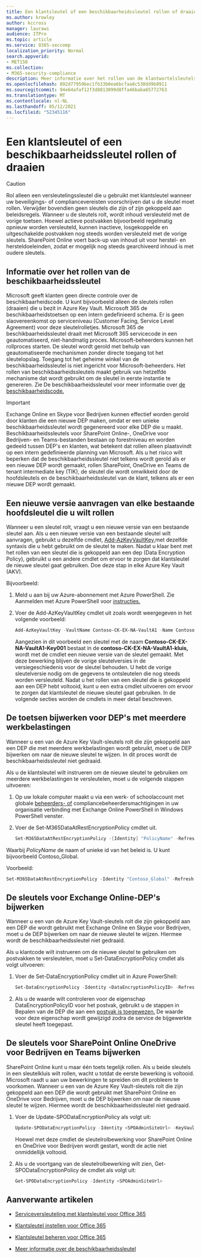 ```yaml
---
title: Een klantsleutel of een beschikbaarheidssleutel rollen of draaien
ms.author: krowley
author: kccross
manager: laurawi
audience: ITPro
ms.topic: article
ms.service: O365-seccomp
localization_priority: Normal
search.appverid:
- MET150
ms.collection:
- M365-security-compliance
description: Meer informatie over het rollen van de klantwortelsleutels die zijn opgeslagen in Azure Key Vault die worden gebruikt met de klantsleutel. Services zijn Exchange Online, Skype voor Bedrijven, SharePoint Online, OneDrive voor Bedrijven en Teams bestanden.
ms.openlocfilehash: 892d77959bec1fb33b0ea6bcfaa8c530dd9b8911
ms.sourcegitcommit: 94e64afaf12f3d8813099d8ffa46baba65772763
ms.translationtype: MT
ms.contentlocale: nl-NL
ms.lasthandoff: 05/12/2021
ms.locfileid: "52345116"
---
```

# <a name="roll-or-rotate-a-customer-key-or-an-availability-key"></a>Een klantsleutel of een beschikbaarheidssleutel rollen of draaien

> [!CAUTION]
> Rol alleen een versleutelingssleutel die u gebruikt met klantsleutel wanneer uw beveiligings- of compliancevereisten voorschrijven dat u de sleutel moet rollen. Verwijder bovendien geen sleutels die zijn of zijn gekoppeld aan beleidsregels. Wanneer u de sleutels rolt, wordt inhoud versleuteld met de vorige toetsen. Hoewel actieve postvakken bijvoorbeeld regelmatig opnieuw worden versleuteld, kunnen inactieve, losgekoppelde en uitgeschakelde postvakken nog steeds worden versleuteld met de vorige sleutels. SharePoint Online voert back-up van inhoud uit voor herstel- en hersteldoeleinden, zodat er mogelijk nog steeds gearchiveerd inhoud is met oudere sleutels.

## <a name="about-rolling-the-availability-key"></a>Informatie over het rollen van de beschikbaarheidssleutel

Microsoft geeft klanten geen directe controle over de beschikbaarheidscode. U kunt bijvoorbeeld alleen de sleutels rollen (draaien) die u bezit in Azure Key Vault. Microsoft 365 de beschikbaarheidstoetsen op een intern gedefinieerd schema. Er is geen slaovereenkomst op serviceniveau (Customer Facing, Service Level Agreement) voor deze sleutelrolletjes. Microsoft 365 de beschikbaarheidssleutel draait met Microsoft 365 servicecode in een geautomatiseerd, niet-handmatig proces. Microsoft-beheerders kunnen het rollproces starten. De sleutel wordt gerold met behulp van geautomatiseerde mechanismen zonder directe toegang tot het sleutelopslag. Toegang tot het geheime winkel van de beschikbaarheidssleutel is niet ingericht voor Microsoft-beheerders. Het rollen van beschikbaarheidssleutels maakt gebruik van hetzelfde mechanisme dat wordt gebruikt om de sleutel in eerste instantie te genereren. Zie De beschikbaarheidssleutel voor meer informatie over [de beschikbaarheidscode.](customer-key-availability-key-understand.md)

> [!IMPORTANT]
> Exchange Online en Skype voor Bedrijven kunnen effectief worden gerold door klanten die een nieuwe DEP maken, omdat er een unieke beschikbaarheidssleutel wordt gegenereerd voor elke DEP die u maakt. Beschikbaarheidssleutels voor SharePoint Online-, OneDrive voor Bedrijven- en Teams-bestanden bestaan op forestniveau en worden gedeeld tussen DEP's en klanten, wat betekent dat rollen alleen plaatsvindt op een intern gedefinieerde planning van Microsoft. Als u het risico wilt beperken dat de beschikbaarheidssleutel niet telkens wordt gerold als er een nieuwe DEP wordt gemaakt, rollen SharePoint, OneDrive en Teams de tenant intermediate key (TIK), de sleutel die wordt omwikkeld door de hoofdsleutels en de beschikbaarheidssleutel van de klant, telkens als er een nieuwe DEP wordt gemaakt.

## <a name="request-a-new-version-of-each-existing-root-key-you-want-to-roll"></a>Een nieuwe versie aanvragen van elke bestaande hoofdsleutel die u wilt rollen

Wanneer u een sleutel rolt, vraagt u een nieuwe versie van een bestaande sleutel aan. Als u een nieuwe versie van een bestaande sleutel wilt aanvragen, gebruikt u dezelfde cmdlet, [Add-AzKeyVaultKey,](/powershell/module/az.keyvault/add-azkeyvaultkey)met dezelfde syntaxis die u hebt gebruikt om de sleutel te maken. Nadat u klaar bent met het rollen van een sleutel die is gekoppeld aan een dep (Data Encryption Policy), gebruikt u een andere cmdlet om ervoor te zorgen dat klantsleutel de nieuwe sleutel gaat gebruiken. Doe deze stap in elke Azure Key Vault (AKV).

Bijvoorbeeld:

1. Meld u aan bij uw Azure-abonnement met Azure PowerShell. Zie Aanmelden met Azure PowerShell voor [instructies.](/powershell/azure/authenticate-azureps)

2. Voer de Add-AzKeyVaultKey cmdlet uit zoals wordt weergegeven in het volgende voorbeeld:

   ```powershell
   Add-AzKeyVaultKey -VaultName Contoso-CK-EX-NA-VaultA1 -Name Contoso-CK-EX-NA-VaultA1-Key001 -Destination HSM -KeyOps @('wrapKey','unwrapKey') -NotBefore (Get-Date -Date "12/27/2016 12:01 AM")
   ```

   Aangezien in dit voorbeeld een sleutel met de naam **Contoso-CK-EX-NA-VaultA1-Key001** bestaat in de **contoso-CK-EX-NA-VaultA1-kluis,** wordt met de cmdlet een nieuwe versie van de sleutel gemaakt. Met deze bewerking blijven de vorige sleutelversies in de versiegeschiedenis voor de sleutel behouden. U hebt de vorige sleutelversie nodig om de gegevens te ontsleutelen die nog steeds worden versleuteld. Nadat u het rollen van een sleutel die is gekoppeld aan een DEP hebt voltooid, kunt u een extra cmdlet uitvoeren om ervoor te zorgen dat klantsleutel de nieuwe sleutel gaat gebruiken. In de volgende secties worden de cmdlets in meer detail beschreven.
  
## <a name="update-the-keys-for-multi-workload-deps"></a>De toetsen bijwerken voor DEP's met meerdere werkbelastingen

Wanneer u een van de Azure Key Vault-sleutels rolt die zijn gekoppeld aan een DEP die met meerdere werkbelastingen wordt gebruikt, moet u de DEP bijwerken om naar de nieuwe sleutel te wijzen. In dit proces wordt de beschikbaarheidssleutel niet gedraaid.

Als u de klantsleutel wilt instrueren om de nieuwe sleutel te gebruiken om meerdere werkbelastingen te versleutelen, moet u de volgende stappen uitvoeren:

1. Op uw lokale computer maakt u via een werk- of schoolaccount met globale [beheerders- of](/powershell/exchange/connect-to-exchange-online-powershell) compliancebeheerdersmachtigingen in uw organisatie verbinding met Exchange Online PowerShell in Windows PowerShell venster.

2. Voer de Set-M365DataAtRestEncryptionPolicy cmdlet uit.
  
   ```powershell
   Set-M365DataAtRestEncryptionPolicy -[Identity] "PolicyName" -Refresh
   ```

Waarbij *PolicyName* de naam of unieke id van het beleid is. U kunt bijvoorbeeld Contoso_Global.

Voorbeeld:

```powershell
Set-M365DataAtRestEncryptionPolicy -Identity "Contoso_Global" -Refresh
```

## <a name="update-the-keys-for-exchange-online-deps"></a>De sleutels voor Exchange Online-DEP's bijwerken

Wanneer u een van de Azure Key Vault-sleutels rolt die zijn gekoppeld aan een DEP die wordt gebruikt met Exchange Online en Skype voor Bedrijven, moet u de DEP bijwerken om naar de nieuwe sleutel te wijzen. Hiermee wordt de beschikbaarheidssleutel niet gedraaid.

Als u klantcode wilt instrueren om de nieuwe sleutel te gebruiken om postvakken te versleutelen, moet u Set-DataEncryptionPolicy cmdlet als volgt uitvoeren:

1. Voer de Set-DataEncryptionPolicy cmdlet uit in Azure PowerShell:
  
   ```powershell
   Set-DataEncryptionPolicy -Identity <DataEncryptionPolicyID> -Refresh
   ```

2. Als u de waarde wilt controleren voor de eigenschap DataEncryptionPolicyID voor het postvak, gebruikt u de stappen in Bepalen van de DEP die aan een [postvak is toegewezen.](customer-key-manage.md#determine-the-dep-assigned-to-a-mailbox) De waarde voor deze eigenschap wordt gewijzigd zodra de service de bijgewerkte sleutel heeft toegepast.
  
## <a name="update-the-keys-for-sharepoint-online-onedrive-for-business-and-teams-files"></a>De sleutels voor SharePoint Online OneDrive voor Bedrijven en Teams bijwerken

SharePoint Online kunt u maar één toets tegelijk rollen. Als u beide sleutels in een sleutelkluis wilt rollen, wacht u totdat de eerste bewerking is voltooid. Microsoft raadt u aan uw bewerkingen te spreiden om dit probleem te voorkomen. Wanneer u een van de Azure Key Vault-sleutels rolt die zijn gekoppeld aan een DEP die wordt gebruikt met SharePoint Online en OneDrive voor Bedrijven, moet u de DEP bijwerken om naar de nieuwe sleutel te wijzen. Hiermee wordt de beschikbaarheidssleutel niet gedraaid.

1. Voer de Update-SPODataEncryptionPolicy als volgt uit:
  
   ```powershell
   Update-SPODataEncryptionPolicy -Identity <SPOAdminSiteUrl> -KeyVaultName <ReplacementKeyVaultName> -KeyName <ReplacementKeyName> -KeyVersion <ReplacementKeyVersion> -KeyType <Primary | Secondary>
   ```

   Hoewel met deze cmdlet de sleutelrolbewerking voor SharePoint Online en OneDrive voor Bedrijven wordt gestart, wordt de actie niet onmiddellijk voltooid.

2. Als u de voortgang van de sleutelrolbewerking wilt zien, Get-SPODataEncryptionPolicy de cmdlet als volgt uit:

   ```powershell
   Get-SPODataEncryptionPolicy -Identity <SPOAdminSiteUrl>
   ```

## <a name="related-articles"></a>Aanverwante artikelen

- [Serviceversleuteling met klantsleutel voor Office 365](customer-key-overview.md)

- [Klantsleutel instellen voor Office 365](customer-key-set-up.md)

- [Klantsleutel beheren voor Office 365](customer-key-manage.md)

- [Meer informatie over de beschikbaarheidssleutel](customer-key-availability-key-understand.md)